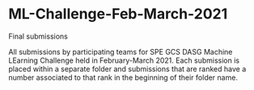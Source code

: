 # ML-Challenge-Feb-March-2021
Final submissions

All submissions by participating teams for SPE GCS DASG Machine LEarning Challenge held in February-March 2021.
Each submission is placed within a separate folder and submissions that are ranked have a number associated to that rank in the beginning of their folder name.
